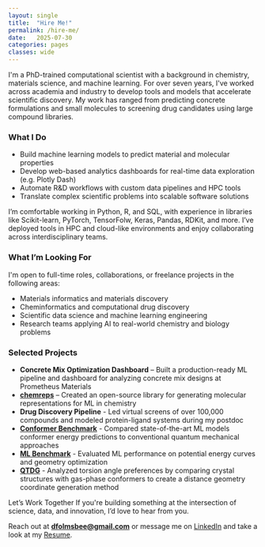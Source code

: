 ```yaml
---
layout: single
title:  "Hire Me!"
permalink: /hire-me/
date:   2025-07-30
categories: pages
classes: wide
---
```


I'm a PhD-trained computational scientist with a background in chemistry, materials science, and machine learning. For over seven years, I've worked across academia and industry to develop tools and models that accelerate scientific discovery. My work has ranged from predicting concrete formulations and small molecules to screening drug candidates using large compound libraries.

### What I Do
- Build machine learning models to predict material and molecular properties
- Develop web-based analytics dashboards for real-time data exploration (e.g. Plotly Dash)
- Automate R&D workflows with custom data pipelines and HPC tools
- Translate complex scientific problems into scalable software solutions

I’m comfortable working in Python, R, and SQL, with experience in libraries like Scikit-learn, PyTorch, TensorFolw, Keras, Pandas, RDKit, and more. I’ve deployed tools in HPC and cloud-like environments and enjoy collaborating across interdisciplinary teams.

### What I’m Looking For
I'm open to full-time roles, collaborations, or freelance projects in the following areas:
- Materials informatics and materials discovery
- Cheminformatics and computational drug discovery
- Scientific data science and machine learning engineering
- Research teams applying AI to real-world chemistry and biology problems

### Selected Projects
- **Concrete Mix Optimization Dashboard** – Built a production-ready ML pipeline and dashboard for analyzing concrete mix designs at Prometheus Materials
- [**chemreps**](https://github.com/chemreps/chemreps) – Created an open-source library for generating molecular representations for ML in chemistry
- **Drug Discovery Pipeline** - Led virtual screens of over 100,000 compounds and modeled protein-ligand systems during my postdoc
- [**Conformer Benchmark**](https://github.com/ghutchis/conformer-benchmark) - Compared state-of-the-art ML models conformer energy predictions to conventional quantum mechanical approaches
- [**ML Benchmark**](https://github.com/dlf57/ml-benchmark) - Evaluated ML performance on potential energy curves and geometry optimization 
- [**QTDG**](https://github.com/dlf57/quantum-torsions) - Analyzed torsion angle preferences by comparing crystal structures with gas-phase conformers to create a distance geometry coordinate generation method

Let’s Work Together
If you're building something at the intersection of science, data, and innovation, I’d love to hear from you.

Reach out at **dfolmsbee@gmail.com** or message me on [LinkedIn](https://www.linkedin.com/in/dakota-folmsbee-b610645a/) and take a look at my [Resume](/assets/pdf/dlf57-resume.pdf).